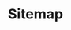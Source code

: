---
title: Sitemap
metadata:
  robots: noindex,nofollow
template: error
visible: false
slug: sitemap
sitemap:
  changefreq: weekly
  priority: !!float 0.7
---